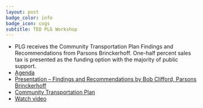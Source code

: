 ```yaml
---
layout: post
badge_color: info
badge_icon: cogs
subtitle: TED PLG Workshop
---
```


* PLG receives the Community Transportation Plan Findings and Recommendations from Parsons Brinckerhoff. One-half percent sales tax is presented as the funding option with the majority of public support. 
* [Agenda](http://agenda.hillsboroughcounty.org/cache/00003/596/Policy%20Leadership%20Agenda%20061115.pdf )
* [Presentation – Findings and Recommendations by Bob Clifford, Parsons Brinckerhoff](http://gohillsborough.org/wp-content/uploads/2014/12/Presentation-for-PLG-June-11-FINAL.pdf )
* [Community Transportation Plan](http://gohillsborough.org/wp-content/uploads/2015/06/GO-Hillsborough_Community-Transportation-Plan_06-2015.pdf )
* [Watch video](http://65.49.32.144/Hillsborough/820ebde3-9117-4126-9ee3-8a2b68258fd6/Trans_Econ_Dev_06_11_2015/presentation_file/mgpresenter.html?Stream=low  )
